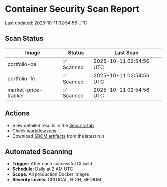 # Container Security Scan Report

Last updated: 2025-10-11 02:54:56 UTC

## Scan Status

| Image | Status | Last Scan |
|-------|--------|-----------|
| portfolio-be | ✅ Scanned | 2025-10-11 02:54:56 UTC |
| portfolio-fe | ✅ Scanned | 2025-10-11 02:54:56 UTC |
| market-price-tracker | ✅ Scanned | 2025-10-11 02:54:56 UTC |

## Actions

- View detailed results in the [Security tab](https://github.com/ktenman/portfolio/security/code-scanning)
- Check [workflow runs](https://github.com/ktenman/portfolio/actions/workflows/trivy-scan.yml)
- Download [SBOM artifacts](https://github.com/ktenman/portfolio/actions/workflows/trivy-scan.yml) from the latest run

## Automated Scanning

- **Trigger:** After each successful CI build
- **Schedule:** Daily at 2 AM UTC
- **Scope:** All production Docker images
- **Severity Levels:** CRITICAL, HIGH, MEDIUM

